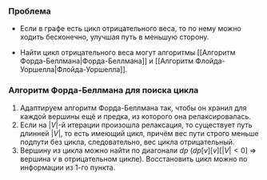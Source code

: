 ### Проблема

- Если в графе есть цикл отрицательного веса, то по нему можно ходить бесконечно, улучшая путь в меньшую сторону.

- Найти цикл отрицательного веса могут алгоритмы [[Алгоритм Форда-Беллмана|Форда-Беллмана]] и [[Алгоритм Флойда-Уоршелла|Флойда-Уоршелла]].

### Алгоритм Форда-Беллмана для поиска цикла

1) Адаптируем алгоритм Форда-Беллмана так, чтобы он хранил для каждой вершины ещё и предка, из которого она релаксировалась.
2) Если на $|V|$-й итерации произошла релаксация, то существует путь длинней $|V|$, то есть имеющий цикл, причём вес пути строго меньше подпути без цикла, следовательно, вес цикла отрицательный. 
3) Вершину из цикла можно найти по диагонали $dp$ ($dp[v][v][|V| < 0]$ $\Rightarrow$ вершина $v$ в отрицательном цикле). Восстановить цикл можно по информации из 1-го пункта.

